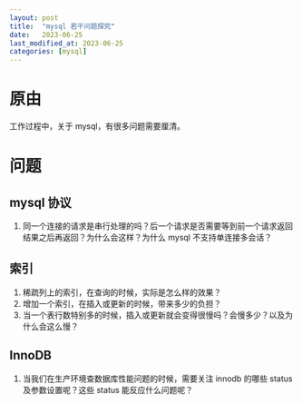 ```yaml
---
layout: post
title:  "mysql 若干问题探究"
date:   2023-06-25
last_modified_at: 2023-06-25
categories: [mysql]
---
```


# 原由
工作过程中，关于 mysql，有很多问题需要厘清。

# 问题
## mysql 协议
1. 同一个连接的请求是串行处理的吗？后一个请求是否需要等到前一个请求返回结果之后再返回？为什么会这样？为什么 mysql 不支持单连接多会话？

## 索引
1. 稀疏列上的索引，在查询的时候，实际是怎么样的效果？
2. 增加一个索引，在插入或更新的时候，带来多少的负担？
3. 当一个表行数特别多的时候，插入或更新就会变得很慢吗？会慢多少？以及为什么会这么慢？

## InnoDB
1. 当我们在生产环境查数据库性能问题的时候，需要关注 innodb 的哪些 status 及参数设置呢？这些 status 能反应什么问题呢？